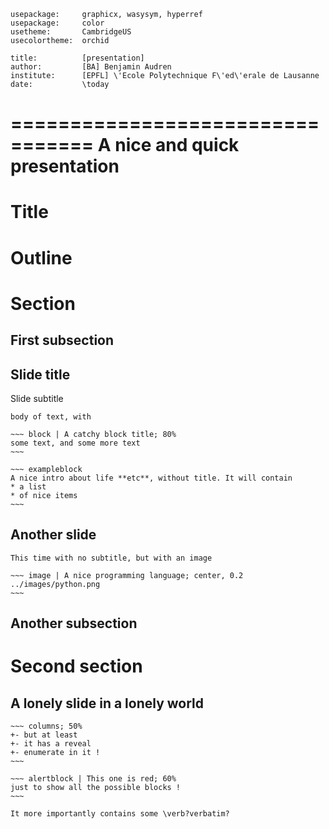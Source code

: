 ~~~ headers
usepackage:     graphicx, wasysym, hyperref 
usepackage:     color
usetheme:       CambridgeUS
usecolortheme:  orchid

title:          [presentation]
author:         [BA] Benjamin Audren
institute:      [EPFL] \'Ecole Polytechnique F\'ed\'erale de Lausanne
date:           \today
~~~

=================================
A nice and quick presentation
=================================

# Title #
# Outline #

# Section

## First subsection

Slide title
-----------
Slide subtitle

    body of text, with

    ~~~ block | A catchy block title; 80%
    some text, and some more text
    ~~~

    ~~~ exampleblock
    A nice intro about life **etc**, without title. It will contain
    * a list
    * of nice items
    ~~~

Another slide
-------------

    This time with no subtitle, but with an image

    ~~~ image | A nice programming language; center, 0.2
    ../images/python.png
    ~~~

## Another subsection

# Second section

A lonely slide in a lonely world
--------------------------------

    ~~~ columns; 50%
    +- but at least
    +- it has a reveal
    +- enumerate in it !
    ~~~

    ~~~ alertblock | This one is red; 60%
    just to show all the possible blocks !
    ~~~

    It more importantly contains some \verb?verbatim?
